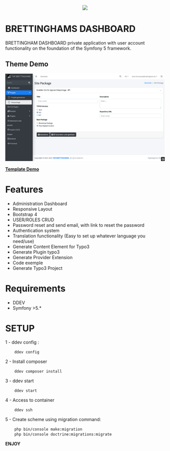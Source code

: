 <p align="center"><img src="https://symfony.com/images/logos/header-logo.svg"></p>

# **BRETTINGHAMS DASHBOARD**

BRETTINGHAM DASHBOARD private application with user account functionality on the foundation of the Symfony 5 framework.

## Theme Demo
![Alt Demo](public/dist/img/demo.png?raw=true "Demo")

**[Template Demo](https://adminlte.io/themes/v3/index3.html#)**


# **Features**
- Administration Dashboard 
- Responsive Layout
- Bootstrap 4
- USER/ROLES CRUD 
- Password reset and send email, with link to reset the password
- Authentication system
- Translation functionality (Easy to set up whatever language you need/use)
- Generate Content Element for Typo3
- Generate Plugin typo3
- Generate Provider Extension
- Code exemple 
- Generate Typo3 Project

# **Requirements**
- DDEV
- Symfony >5.*



# **SETUP**
1 - ddev config :

~~~
    ddev config
~~~

2 - Install composer
~~~
    ddev composer install
~~~

3 - ddev start
~~~
    ddev start
~~~

4 - Access to container
~~~
    ddev ssh
~~~

5 - Create scheme using migration command:
~~~
    php bin/console make:migration
    php bin/console doctrine:migrations:migrate
~~~


**ENJOY**